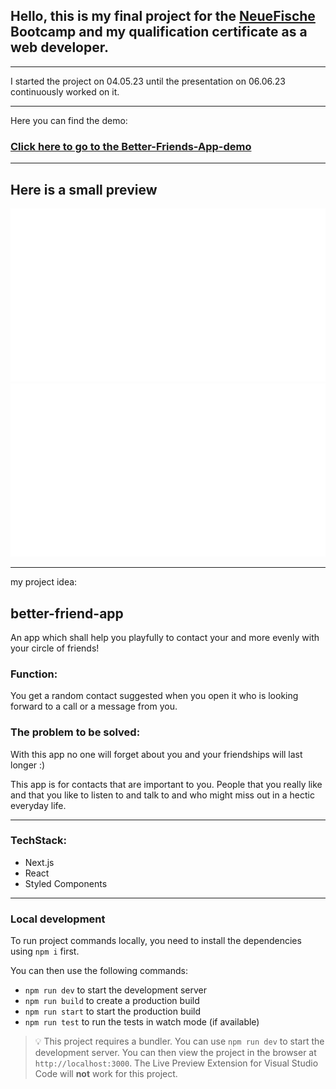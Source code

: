 ## Hello, this is my final project for the [NeueFische](https://www.neuefische.de/) Bootcamp and my qualification certificate as a web developer.

---

I started the project on 04.05.23 until the presentation on 06.06.23 continuously worked on it.

---

Here you can find the demo:

### [Click here to go to the Better-Friends-App-demo](https://cp-cmg.vercel.app/)

---

## Here is a small preview

[![Screenshots better-friends-app](/public/screenshots/bfa-demo-a.svg)](https://cp-cmg.vercel.app/)
[![Screenshots better-friends-app](/public/screenshots/bfa-demo-b.svg)](https://cp-cmg.vercel.app/)

---

my project idea:

## better-friend-app

An app which shall help you playfully to contact your and more evenly with your circle of friends!

### Function:

You get a random contact suggested when you open it who is looking forward to a call or a message from you.

### The problem to be solved:

With this app no one will forget about you and your friendships will last longer :)

This app is for contacts that are important to you. People that you really like and that you like to listen to and talk to and who might miss out in a hectic everyday life.

---

### TechStack:

- Next.js
- React
- Styled Components

---

### Local development

To run project commands locally, you need to install the dependencies using `npm i` first.

You can then use the following commands:

- `npm run dev` to start the development server
- `npm run build` to create a production build
- `npm run start` to start the production build
- `npm run test` to run the tests in watch mode (if available)

> 💡 This project requires a bundler. You can use `npm run dev` to start the development server. You can then view the project in the browser at `http://localhost:3000`. The Live Preview Extension for Visual Studio Code will **not** work for this project.

